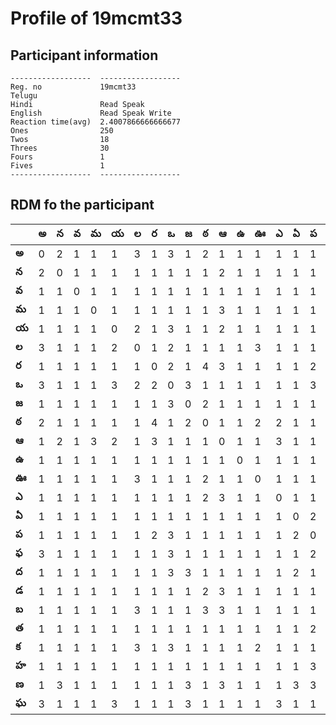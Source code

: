 



# Profile of 19mcmt33

## Participant information



```
------------------  ------------------
Reg. no             19mcmt33
Telugu
Hindi               Read Speak
English             Read Speak Write
Reaction time(avg)  2.4007866666666677
Ones                250
Twos                18
Threes              30
Fours               1
Fives               1
------------------  ------------------
```  

## RDM fo the participant
  
  
|       |   అ |   న |   వ |   మ |   య |   ల |   ర |   ఒ |   జ |   ఠ |   ఆ |   ఉ |   ఊ |   ఎ |   ఏ |   ప |   ఫ |   ద |   డ |   బ |   త |   క |   హ |   ణ |   ఘ |
|-------|-----|-----|-----|-----|-----|-----|-----|-----|-----|-----|-----|-----|-----|-----|-----|-----|-----|-----|-----|-----|-----|-----|-----|-----|-----|
| **అ** |   0 |   2 |   1 |   1 |   1 |   3 |   1 |   3 |   1 |   2 |   1 |   1 |   1 |   1 |   1 |   1 |   3 |   1 |   1 |   1 |   1 |   1 |   1 |   1 |   3 |
| **న** |   2 |   0 |   1 |   1 |   1 |   1 |   1 |   1 |   1 |   1 |   2 |   1 |   1 |   1 |   1 |   1 |   1 |   1 |   1 |   1 |   1 |   1 |   1 |   3 |   1 |
| **వ** |   1 |   1 |   0 |   1 |   1 |   1 |   1 |   1 |   1 |   1 |   1 |   1 |   1 |   1 |   1 |   1 |   1 |   1 |   1 |   1 |   1 |   1 |   1 |   1 |   1 |
| **మ** |   1 |   1 |   1 |   0 |   1 |   1 |   1 |   1 |   1 |   1 |   3 |   1 |   1 |   1 |   1 |   1 |   1 |   1 |   1 |   1 |   1 |   1 |   1 |   1 |   1 |
| **య** |   1 |   1 |   1 |   1 |   0 |   2 |   1 |   3 |   1 |   1 |   2 |   1 |   1 |   1 |   1 |   1 |   1 |   1 |   1 |   1 |   1 |   1 |   1 |   1 |   3 |
| **ల** |   3 |   1 |   1 |   1 |   2 |   0 |   1 |   2 |   1 |   1 |   1 |   1 |   3 |   1 |   1 |   1 |   1 |   1 |   1 |   3 |   1 |   3 |   1 |   1 |   1 |
| **ర** |   1 |   1 |   1 |   1 |   1 |   1 |   0 |   2 |   1 |   4 |   3 |   1 |   1 |   1 |   1 |   2 |   1 |   1 |   1 |   1 |   1 |   1 |   1 |   1 |   1 |
| **ఒ** |   3 |   1 |   1 |   1 |   3 |   2 |   2 |   0 |   3 |   1 |   1 |   1 |   1 |   1 |   1 |   3 |   3 |   3 |   1 |   1 |   1 |   3 |   1 |   1 |   1 |
| **జ** |   1 |   1 |   1 |   1 |   1 |   1 |   1 |   3 |   0 |   2 |   1 |   1 |   1 |   1 |   1 |   1 |   1 |   3 |   1 |   1 |   1 |   1 |   1 |   3 |   3 |
| **ఠ** |   2 |   1 |   1 |   1 |   1 |   1 |   4 |   1 |   2 |   0 |   1 |   1 |   2 |   2 |   1 |   1 |   1 |   1 |   2 |   3 |   1 |   1 |   1 |   1 |   1 |
| **ఆ** |   1 |   2 |   1 |   3 |   2 |   1 |   3 |   1 |   1 |   1 |   0 |   1 |   1 |   3 |   1 |   1 |   1 |   1 |   3 |   3 |   1 |   1 |   1 |   3 |   1 |
| **ఉ** |   1 |   1 |   1 |   1 |   1 |   1 |   1 |   1 |   1 |   1 |   1 |   0 |   1 |   1 |   1 |   1 |   1 |   1 |   1 |   1 |   1 |   1 |   1 |   1 |   1 |
| **ఊ** |   1 |   1 |   1 |   1 |   1 |   3 |   1 |   1 |   1 |   2 |   1 |   1 |   0 |   1 |   1 |   1 |   1 |   1 |   1 |   1 |   1 |   2 |   1 |   1 |   1 |
| **ఎ** |   1 |   1 |   1 |   1 |   1 |   1 |   1 |   1 |   1 |   2 |   3 |   1 |   1 |   0 |   1 |   1 |   1 |   1 |   1 |   1 |   1 |   1 |   1 |   1 |   3 |
| **ఏ** |   1 |   1 |   1 |   1 |   1 |   1 |   1 |   1 |   1 |   1 |   1 |   1 |   1 |   1 |   0 |   2 |   1 |   2 |   1 |   1 |   1 |   1 |   1 |   3 |   1 |
| **ప** |   1 |   1 |   1 |   1 |   1 |   1 |   2 |   3 |   1 |   1 |   1 |   1 |   1 |   1 |   2 |   0 |   2 |   1 |   1 |   1 |   2 |   1 |   3 |   3 |   1 |
| **ఫ** |   3 |   1 |   1 |   1 |   1 |   1 |   1 |   3 |   1 |   1 |   1 |   1 |   1 |   1 |   1 |   2 |   0 |   1 |   1 |   1 |   1 |   1 |   1 |   1 |   1 |
| **ద** |   1 |   1 |   1 |   1 |   1 |   1 |   1 |   3 |   3 |   1 |   1 |   1 |   1 |   1 |   2 |   1 |   1 |   0 |   5 |   1 |   1 |   1 |   1 |   1 |   1 |
| **డ** |   1 |   1 |   1 |   1 |   1 |   1 |   1 |   1 |   1 |   2 |   3 |   1 |   1 |   1 |   1 |   1 |   1 |   5 |   0 |   2 |   1 |   1 |   1 |   1 |   1 |
| **బ** |   1 |   1 |   1 |   1 |   1 |   3 |   1 |   1 |   1 |   3 |   3 |   1 |   1 |   1 |   1 |   1 |   1 |   1 |   2 |   0 |   1 |   1 |   1 |   1 |   1 |
| **త** |   1 |   1 |   1 |   1 |   1 |   1 |   1 |   1 |   1 |   1 |   1 |   1 |   1 |   1 |   1 |   2 |   1 |   1 |   1 |   1 |   0 |   1 |   1 |   1 |   1 |
| **క** |   1 |   1 |   1 |   1 |   1 |   3 |   1 |   3 |   1 |   1 |   1 |   1 |   2 |   1 |   1 |   1 |   1 |   1 |   1 |   1 |   1 |   0 |   1 |   1 |   1 |
| **హ** |   1 |   1 |   1 |   1 |   1 |   1 |   1 |   1 |   1 |   1 |   1 |   1 |   1 |   1 |   1 |   3 |   1 |   1 |   1 |   1 |   1 |   1 |   0 |   1 |   1 |
| **ణ** |   1 |   3 |   1 |   1 |   1 |   1 |   1 |   1 |   3 |   1 |   3 |   1 |   1 |   1 |   3 |   3 |   1 |   1 |   1 |   1 |   1 |   1 |   1 |   0 |   3 |
| **ఘ** |   3 |   1 |   1 |   1 |   3 |   1 |   1 |   1 |   3 |   1 |   1 |   1 |   1 |   3 |   1 |   1 |   1 |   1 |   1 |   1 |   1 |   1 |   1 |   3 |   0 |